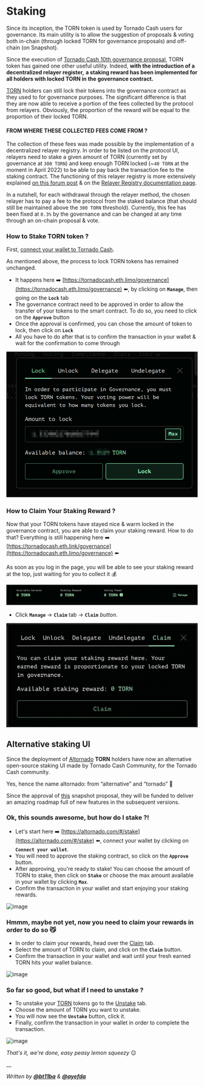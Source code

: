# Staking

Since its inception, the TORN token is used by Tornado Cash users for governance. Its main utility is to allow the suggestion of proposals & voting both in-chain (through locked TORN for governance proposals) and off-chain (on Snapshot).

Since the execution of [Tornado Cash 10th governance proposal](https://tornadocash.eth.limo/governance/10), TORN token has gained one other useful utility. Indeed, **with the introduction of a decentralized relayer register,** **a staking reward has been implemented for all holders with locked TORN in the governance contract.**

[TORN](torn.md) holders can still lock their tokens into the governance contract as they used to for governance purposes. The significant difference is that they are now able to receive a portion of the fees collected by the protocol from relayers. Obviously, the proportion of the reward will be equal to the proportion of their locked TORN.

#### **FROM WHERE THESE COLLECTED FEES COME FROM ?**

The collection of these fees was made possible by the implementation of a decentralized relayer registry. In order to be listed on the protocol UI, relayers need to stake a given amount of TORN (currently set by governance at `300 TORN`) and keep enough TORN locked (\~`40 TORN` at the moment in April 2022) to be able to pay back the transaction fee to the staking contract. The functioning of this relayer registry is more extensively explained [on this forum post](https://torn.community/t/proposal-relayer-registry-setting-parameters-after-audit/2134) & on the [Relayer Registry documentation page](how-to-become-a-relayer.md).

In a nutshell, for each withdrawal through the relayer method, the chosen relayer has to pay a fee to the protocol from the staked balance (that should still be maintained above the `300 TORN` threshold). Currently, this fee has been fixed at `0.3%` by the governance and can be changed at any time through an on-chain proposal & vote.

### How to Stake TORN token ?

First, [connect your wallet to Tornado Cash](../tornado-cash-classic/how-to-connect-your-wallet.md).

As mentioned above, the process to lock TORN tokens has remained unchanged.

* It happens here ➡️ [https://tornadocash.eth.limo/governance](https://tornadocash.eth.limo/governance) ⬅️, by clicking on **`Manage`**, then going on the **`Lock`** tab
* The governance contract need to be approved in order to allow the transfer of your tokens to the smart contract. To do so, you need to click on the **`Approve`** button
* Once the approval is confirmed, you can chose the amount of token to lock, then click on **`Lock`**
* All you have to do after that is to confirm the transaction in your wallet & wait for the confirmation to come through

![](../.gitbook/assets/c05e5a1813edad280544b627b24002dc8d5adcf2.png)

### How to Claim Your Staking Reward ?

Now that your TORN tokens have stayed nice & warm locked in the governance contract, you are able to claim your staking reward. How to do that? Everything is still happening here ➡️ [https://tornadocash.eth.link/governance](https://tornadocash.eth.limo/governance) ⬅️

As soon as you log in the page, you will be able to see your staking reward at the top, just waiting for you to collect it 💰

![](../.gitbook/assets/head.png)

* Click **`Manage`** -> **`Claim`** tab -> **`Claim`** _button._

![](<../.gitbook/assets/claim (1).png>)

## Alternative staking UI  

Since the deployment of [Altornado](https://altornado.com/#/stake) **TORN** holders have now an alternative open-source staking UI made by Tornado Cash Community, for the Tornado Cash community.

Yes, hence the name altornado: from “alternative” and “tornado” 🌝

Since the approval of [this](https://snapshot.org/#/torn-community.eth/proposal/0x331caa7b479669e8b836bd87ba9d91427c212ec29a2ede13d84c7190af18c931) snapshot proposal, they will be funded to deliver an amazing roadmap full of new features in the subsequent versions.

### Ok, this sounds awesome, but how do I stake ?!

* Let's start here ➡️ [https://altornado.com/#/stake](https://altornado.com/#/stake) ⬅️, connect your wallet by clicking on **`Connect your wallet`**.
* You will need to approve the staking contract, so click on the **`Approve`** button.
* After approving, you're ready to stake! You can choose the amount of TORN to stake, then click on **`Stake`** or choose the max amount available in your wallet by clicking **`Max`**.
* Confirm the transaction in your wallet and start enjoying your staking rewards.

![image](https://user-images.githubusercontent.com/107962843/176038613-e3020c42-e15c-42f0-a750-28403e3e9101.png)

### Hmmm, maybe not yet, now you need to claim your rewards in order to do so 😼

* In order to claim your rewards, head over the [Claim](https://altornado.com/#/claim) tab.
* Select the amount of TORN to claim, and click on the **`Claim`** button.
* Confirm the transaction in your wallet and wait until your fresh earned TORN hits your wallet balance.

![image](https://user-images.githubusercontent.com/107962843/176036873-ea459370-15dc-4ff7-859e-669c0e3c1330.png)

### So far so good, but what if I need to unstake ?

* To unstake your [TORN](https://etherscan.io/token/0x77777feddddffc19ff86db637967013e6c6a116c) tokens go to the [Unstake](https://altornado.com/#/unstake) tab.
* Choose the amount of TORN you want to unstake.
* You will now see the **`Unstake`** button, click it.
* Finally, confirm the transaction in your wallet in order to complete the transaction.

![image](https://user-images.githubusercontent.com/107962843/176036641-304f0f99-a374-40f1-8175-c58c71b2e56e.png)

_That's it, we're done, easy peasy lemon squeezy_ :wink:

\_\_

_Written by_ [_**@bt11ba**_](https://torn.community/u/bt11ba/) _&_ [_**@ayefda**_](https://torn.community/u/ayefda)
